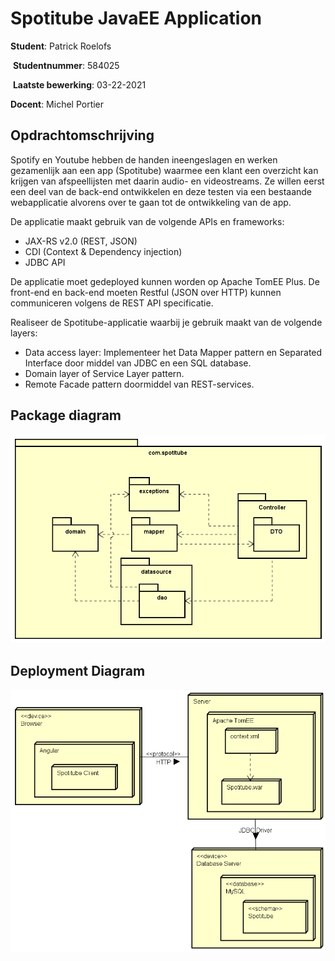 # Spotitube JavaEE Application

**Student**: Patrick Roelofs

​	**Studentnummer**: 584025 

​	**Laatste bewerking**: 03-22-2021



**Docent**: Michel Portier

## Opdrachtomschrijving

Spotify en Youtube hebben de handen ineengeslagen en werken gezamenlijk aan een app  (Spotitube) waarmee een klant een overzicht kan krijgen van afspeellijsten met daarin  audio- en videostreams. Ze willen eerst een deel van de back-end ontwikkelen en deze  testen via een bestaande webapplicatie alvorens over te gaan tot de ontwikkeling van de  app.

De applicatie maakt gebruik van de volgende APIs en frameworks: 

- JAX-RS v2.0 (REST, JSON) 
- CDI (Context & Dependency injection) 
- JDBC API 

De applicatie moet gedeployed kunnen worden op Apache TomEE Plus. De front-end en back-end moeten Restful (JSON over HTTP) kunnen communiceren volgens  de REST API specificatie.

Realiseer de Spotitube-applicatie waarbij je gebruik maakt van de volgende layers: 

- Data access layer: Implementeer het Data Mapper pattern en Separated Interface door middel van JDBC en een SQL database.
- Domain layer of Service Layer pattern.
- Remote Facade pattern doormiddel van REST-services.

## Package diagram

![Package](documents\Package.png)



## Deployment Diagram

![Deployment](documents\Deployment.png)



